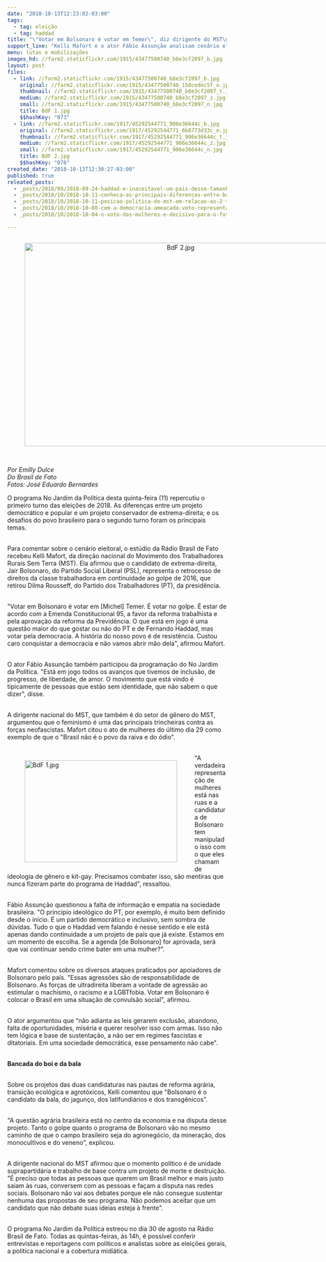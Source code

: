 ```yaml
---
date: "2018-10-13T12:23:02-03:00"
tags:
  - tag: eleição
  - tag: haddad
title: "\"Votar em Bolsonaro é votar em Temer\", diz dirigente do MST\n"
support_line: "Kelli Mafort e o ator Fábio Assunção analisam cenário eleitoral na Rádio Brasil de Fato\n"
menu: lutas e mobilizações
images_hd: //farm2.staticflickr.com/1915/43477500740_b8e3cf2097_b.jpg
layout: post
files:
  - link: //farm2.staticflickr.com/1915/43477500740_b8e3cf2097_b.jpg
    original: //farm2.staticflickr.com/1915/43477500740_150cedec5f_o.jpg
    thumbnail: //farm2.staticflickr.com/1915/43477500740_b8e3cf2097_t.jpg
    medium: //farm2.staticflickr.com/1915/43477500740_b8e3cf2097_z.jpg
    small: //farm2.staticflickr.com/1915/43477500740_b8e3cf2097_n.jpg
    title: BdF 1.jpg
    $$hashKey: "073"
  - link: //farm2.staticflickr.com/1917/45292544771_906e36644c_b.jpg
    original: //farm2.staticflickr.com/1917/45292544771_6b8773d33c_o.jpg
    thumbnail: //farm2.staticflickr.com/1917/45292544771_906e36644c_t.jpg
    medium: //farm2.staticflickr.com/1917/45292544771_906e36644c_z.jpg
    small: //farm2.staticflickr.com/1917/45292544771_906e36644c_n.jpg
    title: BdF 2.jpg
    $$hashKey: "076"
created_date: "2018-10-13T12:30:27-03:00"
published: true
releated_posts:
  - _posts/2018/09/2018-09-24-haddad-e-inaceitavel-um-pais-desse-tamanho-ter-gente-sem-terra.md
  - _posts/2018/10/2018-10-11-conheca-as-principais-diferencas-entre-bolsonaro-e-haddad.md
  - _posts/2018/10/2018-10-11-posicao-politica-do-mst-em-relacao-ao-2-turno-das-eleicoes-presidenciais-no-brasil.md
  - _posts/2018/10/2018-10-08-com-a-democracia-ameacada-voto-representa-para-muitos-o-sonho-de-uma-vida-digna.md
  - _posts/2018/10/2018-10-04-o-voto-das-mulheres-e-decisivo-para-o-futuro-do-brasil-por-isso-nao-podemos-titubear.md

---
```

<div style="text-align:center">
<figure class="image" style="display:inline-block"><img alt="BdF 2.jpg" height="467" src="//farm2.staticflickr.com/1917/45292544771_906e36644c_b.jpg" width="700" />
<figcaption></figcaption>
</figure>
</div>

<p><br />
<em>Por&nbsp;Emilly Dulce<br />
Do Brasil de Fato<br />
Fotos: Jos&eacute; Eduardo Bernardes</em></p>

<p>O programa No Jardim da Pol&iacute;tica desta quinta-feira (11) repercutiu o primeiro turno das elei&ccedil;&otilde;es de 2018. As diferen&ccedil;as entre um projeto democr&aacute;tico e popular e um projeto conservador de extrema-direita; e os desafios do povo brasileiro para o segundo turno foram os principais temas.&nbsp;<br />
&nbsp;</p>

<p>Para comentar sobre o cen&aacute;rio eleitoral, o est&uacute;dio da R&aacute;dio Brasil de Fato recebeu Kelli Mafort, da dire&ccedil;&atilde;o nacional do Movimento dos Trabalhadores Rurais Sem Terra (MST). Ela afirmou que o candidato de extrema-direita, Jair Bolsonaro, do Partido Social Liberal (PSL), representa o retrocesso de direitos da classe trabalhadora em continuidade ao golpe de 2016, que retirou Dilma Rousseff, do Partido dos Trabalhadores (PT), da presid&ecirc;ncia.&nbsp;<br />
&nbsp;</p>

<p>&quot;Votar em Bolsonaro &eacute; votar em [Michel] Temer. &Eacute; votar no golpe. &Eacute; estar de acordo com a Emenda Constitucional 95, a favor da reforma trabalhista e pela aprova&ccedil;&atilde;o da reforma da Previd&ecirc;ncia. O que est&aacute; em jogo &eacute; uma quest&atilde;o maior do que gostar ou n&atilde;o do PT e de Fernando Haddad, mas votar pela democracia. A hist&oacute;ria do nosso povo &eacute; de resist&ecirc;ncia. Custou caro conquistar a democracia e n&atilde;o vamos abrir m&atilde;o dela&quot;, afirmou Mafort.&nbsp;<br />
&nbsp;</p>

<p>O ator F&aacute;bio Assun&ccedil;&atilde;o tamb&eacute;m participou da programa&ccedil;&atilde;o do No Jardim da Pol&iacute;tica. &quot;Est&aacute; em jogo todos os avan&ccedil;os que tivemos de inclus&atilde;o, de progresso, de liberdade, de amor. O movimento que est&aacute; vindo &eacute; tipicamente de pessoas que est&atilde;o sem identidade, que n&atilde;o sabem o que dizer&quot;, disse.&nbsp;<br />
&nbsp;</p>

<p>A dirigente nacional do MST, que tamb&eacute;m &eacute; do setor de g&ecirc;nero do MST, argumentou que o feminismo &eacute; uma das principais trincheiras contra as for&ccedil;as neofascistas. Mafort citou o ato de mulheres do &uacute;ltimo dia 29 como exemplo de que o &quot;Brasil n&atilde;o &eacute; o povo da raiva e do &oacute;dio&quot;.&nbsp;<br />
&nbsp;</p>

<figure class="image" style="float:left"><img alt="BdF 1.jpg" height="234" src="//farm2.staticflickr.com/1915/43477500740_b8e3cf2097_b.jpg" width="350" />
<figcaption></figcaption>
</figure>

<p>&quot;A verdadeira representa&ccedil;&atilde;o de mulheres est&aacute; nas ruas e a candidatura de Bolsonaro tem manipulado isso com o que eles chamam de ideologia de g&ecirc;nero e kit-gay. Precisamos combater isso, s&atilde;o mentiras que nunca fizeram parte do programa de Haddad&quot;, ressaltou.&nbsp;<br />
&nbsp;</p>

<p>F&aacute;bio Assun&ccedil;&atilde;o questionou a falta de informa&ccedil;&atilde;o e empatia na sociedade brasileira. &quot;O princ&iacute;pio ideol&oacute;gico do PT, por exemplo, &eacute; muito bem definido desde o in&iacute;cio. &Eacute; um partido democr&aacute;tico e inclusivo, sem sombra de d&uacute;vidas. Tudo o que o Haddad vem falando &eacute; nesse sentido e ele est&aacute; apenas dando continuidade a um projeto de pa&iacute;s que j&aacute; existe. Estamos em um momento de escolha. Se a agenda [de Bolsonaro] for aprovada, ser&aacute; que vai continuar sendo crime bater em uma mulher?&quot;.&nbsp;<br />
&nbsp;</p>

<p>Mafort comentou sobre os diversos ataques praticados por apoiadores de Bolsonaro pelo pa&iacute;s. &quot;Essas agress&otilde;es s&atilde;o de responsabilidade de Bolsonaro. As for&ccedil;as de ultradireita liberam a vontade de agress&atilde;o ao estimular o machismo, o racismo e a LGBTfobia. Votar em Bolsonaro &eacute; colocar o Brasil em uma situa&ccedil;&atilde;o de convuls&atilde;o social&quot;, afirmou.<br />
&nbsp;</p>

<p>O ator argumentou que &ldquo;n&atilde;o adianta as leis gerarem exclus&atilde;o, abandono, falta de oportunidades, mis&eacute;ria e querer resolver isso com armas. Isso n&atilde;o tem l&oacute;gica e base de sustenta&ccedil;&atilde;o, a n&atilde;o ser em regimes fascistas e ditatoriais. Em uma sociedade democr&aacute;tica, esse pensamento n&atilde;o cabe&quot;.<br />
&nbsp;</p>

<p><strong>Bancada do boi e da bala</strong><br />
&nbsp;</p>

<p>Sobre os projetos das duas candidaturas nas pautas de reforma agr&aacute;ria, transi&ccedil;&atilde;o ecol&oacute;gica e agrot&oacute;xicos, Kelli comentou que &quot;Bolsonaro &eacute; o candidato da bala, do jagun&ccedil;o, dos latifundi&aacute;rios e dos transg&ecirc;nicos&quot;.&nbsp;<br />
&nbsp;</p>

<p>&quot;A quest&atilde;o agr&aacute;ria brasileira est&aacute; no centro da economia e na disputa desse projeto. Tanto o golpe quanto o programa de Bolsonaro v&atilde;o no mesmo caminho de que o campo brasileiro seja do agroneg&oacute;cio, da minera&ccedil;&atilde;o, dos monocultivos e do veneno&quot;, explicou.<br />
&nbsp;</p>

<p>A dirigente nacional do MST afirmou que o momento pol&iacute;tico &eacute; de unidade suprapartid&aacute;ria e trabalho de base contra um projeto de morte e destrui&ccedil;&atilde;o. &quot;&Eacute; preciso que todas as pessoas que querem um Brasil melhor e mais justo saiam &agrave;s ruas, conversem com as pessoas e fa&ccedil;am a disputa nas redes sociais. Bolsonaro n&atilde;o vai aos debates porque ele n&atilde;o consegue sustentar nenhuma das propostas de seu programa. N&atilde;o podemos aceitar que um candidato que n&atilde;o debate suas ideias esteja &agrave; frente&quot;.<br />
&nbsp;</p>

<p>O programa No Jardim da Pol&iacute;tica estreou no dia 30 de agosto na R&aacute;dio Brasil de Fato. Todas as quintas-feiras, &agrave;s 14h, &eacute; poss&iacute;vel conferir entrevistas e reportagens com pol&iacute;ticos e analistas sobre as elei&ccedil;&otilde;es gerais, a pol&iacute;tica nacional e a cobertura midi&aacute;tica.</p>

